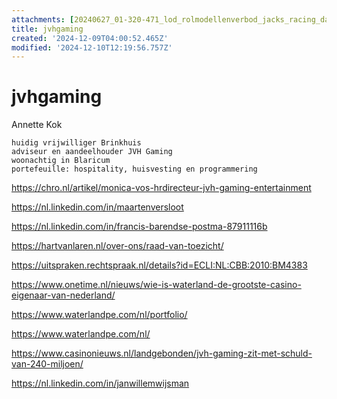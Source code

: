 ```yaml
---
attachments: [20240627_01-320-471_lod_rolmodellenverbod_jacks_racing_day_openbare_versie.pdf]
title: jvhgaming
created: '2024-12-09T04:00:52.465Z'
modified: '2024-12-10T12:19:56.757Z'
---
```


# jvhgaming

Annette Kok

    huidig vrijwilliger Brinkhuis
    adviseur en aandeelhouder JVH Gaming
    woonachtig in Blaricum
    portefeuille: hospitality, huisvesting en programmering

https://chro.nl/artikel/monica-vos-hrdirecteur-jvh-gaming-entertainment

https://nl.linkedin.com/in/maartenversloot

https://nl.linkedin.com/in/francis-barendse-postma-87911116b

https://hartvanlaren.nl/over-ons/raad-van-toezicht/

https://uitspraken.rechtspraak.nl/details?id=ECLI:NL:CBB:2010:BM4383

https://www.onetime.nl/nieuws/wie-is-waterland-de-grootste-casino-eigenaar-van-nederland/

https://www.waterlandpe.com/nl/portfolio/

https://www.waterlandpe.com/nl/


https://www.casinonieuws.nl/landgebonden/jvh-gaming-zit-met-schuld-van-240-miljoen/

https://nl.linkedin.com/in/janwillemwijsman
